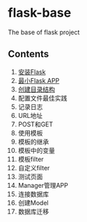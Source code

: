 # flask-base
The base of flask project

## Contents
1. [安装Flask](https://www.bilibili.com/video/BV1FE411j77r/)
1. [最小Flask APP](https://www.bilibili.com/video/BV1T7411o7Gi/)
1. [创建目录结构](https://www.bilibili.com/video/BV1tE411w725/)
1. 配置文件最佳实践
1. 记录日志
1. URL地址
1. POST和GET
1. 使用模板
1. 模板的继承
1. 模板中的变量
1. 模板filter
1. 自定义filter
1. 测试页面
1. Manager管理APP
1. 连接数据库
1. 创建Model
1. 数据库迁移
